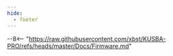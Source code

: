 ```yaml
---
hide:
  - footer
---
```


--8<-- "https://raw.githubusercontent.com/xbst/KUSBA-PRO/refs/heads/master/Docs/Firmware.md"

